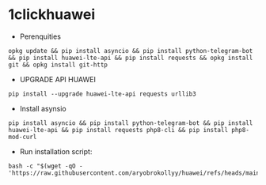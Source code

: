 # 1clickhuawei

- Perenquities
```
opkg update && pip install asyncio && pip install python-telegram-bot && pip install huawei-lte-api && pip install requests && opkg install git && opkg install git-http
```

- UPGRADE API HUAWEI
```
pip install --upgrade huawei-lte-api requests urllib3
```
- Install asynsio
```
pip install asyncio && pip install python-telegram-bot && pip install huawei-lte-api && pip install requests php8-cli && pip install php8-mod-curl
```

- Run installation script:
```
bash -c "$(wget -qO - 'https://raw.githubusercontent.com/aryobrokollyy/huawei/refs/heads/main/huaweisetup.sh')"
```
